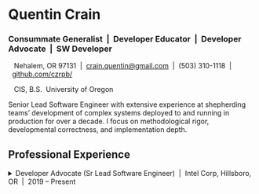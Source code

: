 # Quentin Crain

### Consummate Generalist&nbsp;&nbsp;|&nbsp;&nbsp;Developer Educator&nbsp;&nbsp;|&nbsp;&nbsp;Developer Advocate&nbsp;&nbsp;|&nbsp;&nbsp;SW Developer

&nbsp;&nbsp;&nbsp;Nehalem, OR 97131&nbsp;&nbsp;|&nbsp;&nbsp;crain.quentin@gmail.com&nbsp;&nbsp;|&nbsp;&nbsp;(503) 310-1118&nbsp;&nbsp;|&nbsp;&nbsp;[github.com/czrpb/](https://github.com/czrpb/)

&nbsp;&nbsp;&nbsp;CIS, B.S.&nbsp;&nbsp;University of Oregon

Senior Lead Software Engineer with extensive experience at shepherding teams’ development of complex systems deployed to and running in production for over a decade. I focus on methodological rigor, developmental correctness, and implementation depth.

## Professional Experience

<details>
  <summary>Developer Advocate (Sr Lead Software Engineer)&nbsp;&nbsp;|&nbsp;&nbsp;Intel Corp, Hillsboro, OR&nbsp;&nbsp;|&nbsp;&nbsp;2019 – Present</summary>

  * Grew the culture of SW professionalism in an organization of 300+ with 15+ documented SW best practices in half a year thru the formation of an Engineering Practices team of 5
  * Cultivated a culture of active caring, including Respect, Openness, Honesty, evidenced by impactful bottom-up influence thru (a) direct engineer “listening” sessions, (b) quarterly hacker weeks, and (c) facilitating trustful failure analysis reviews by building a 6-person Engineer Advocate team
  * Influenced business decisions by enabling timely bi-quarterly releases of a telemetry tool to 10+ million systems as both PO and QA lead
</details>

